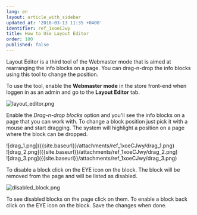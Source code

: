 ```yaml
---
lang: en
layout: article_with_sidebar
updated_at: '2018-03-13 11:35 +0400'
identifier: ref_1xoeCJwy
title: How to Use Layout Editor
order: 100
published: false
---
```

Layout Editor is a third tool of the Webmaster mode that is aimed at rearranging the info blocks on a page. You can drag-n-drop the info blocks using this tool to change the position.

To use the tool, enable the **Webmaster mode** in the store front-end when loggen in as an admin and go to the **Layout Editor** tab. 

![layout_editor.png]({{site.baseurl}}/attachments/ref_1xoeCJwy/layout_editor.png)

Enable the _Drag-n-drop blocks_ option and you'll see the info blocks on a page that you can work with. To change a block position just pick it with a mouse and start dragging. The system will highlight a position on a page where the block can be dropped.

<div class="ui stackable three column grid">
  <div class="column" markdown="span">![drag_1.png]({{site.baseurl}}/attachments/ref_1xoeCJwy/drag_1.png)</div>
  <div class="column" markdown="span">![drag_2.png]({{site.baseurl}}/attachments/ref_1xoeCJwy/drag_2.png)</div>
  <div class="column" markdown="span">![drag_3.png]({{site.baseurl}}/attachments/ref_1xoeCJwy/drag_3.png)</div>
</div>

To disable a block click on the EYE icon on the block. The block will be removed from the page and will be listed as disabled.

![disabled_block.png]({{site.baseurl}}/attachments/ref_1xoeCJwy/disabled_block.png)

To see disabled blocks on the page click on them. To enable a block back click on the EYE icon on the block. Save the changes when done.